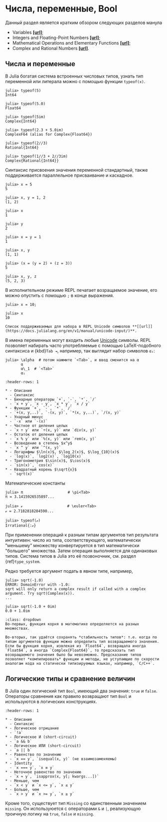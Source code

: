 # Числа, переменные, Bool

Данный раздел является кратким обзором следующих разделов манула

- Variables **[[url]](https://docs.julialang.org/en/v1/manual/variables/)**;
- Integers and Floating-Point Numbers **[[url]](https://docs.julialang.org/en/v1/manual/integers-and-floating-point-numbers/)**;
- Mathematical Operations and Elementary Functions **[[url]](https://docs.julialang.org/en/v1/manual/mathematical-operations/)**;
- Complex and Rational Numbers **[[url]](https://docs.julialang.org/en/v1/manual/complex-and-rational-numbers/)**.

## Числа и переменные

В Julia богатая система встроенных числовых типов, узнать тип переменной или литерала можно с помощью функции `typeof(x)`.

```julia-repl
julia> typeof(5)
Int64

julia> typeof(5.0)
Float64

julia> typeof(5im)
Complex{Int64}

julia> typeof(2.3 + 5.0im)
ComplexF64 (alias for Complex{Float64})

julia> typeof(2//3)
Rational{Int64}

julia> typeof(1//3 + 2//3im)
Complex{Rational{Int64}}

```

Синтаксис присвоения значения переменной стандартный, также поддерживается параллельное присваивание и каскадное.

```julia-repl
julia> x = 5
5

julia> x, y = 1, 2
(1, 2)

julia> x
1

julia> y
2

julia> x = y = 1
1

julia> x, y
(1, 1)

julia> (x = (y = 2) + (z = 3))
5

julia> x, y, z
(5, 2, 3)
```

В исполнительном режиме REPL печатает возращаемое значение, его можно опустить с помощью `;` в конце выражения.

```julia-repl
julia> x = 10;

julia> x
10
```

```{margin}
Список поддерживаемых для набора в REPL Unicode символов **[[url]](https://docs.julialang.org/en/v1/manual/unicode-input/)**.
```
В имена переменных могут входить любые [Unicode](https://ru.wikipedia.org/wiki/%D0%AE%D0%BD%D0%B8%D0%BA%D0%BE%D0%B4) символы.
REPL позволяет набирать часто употребляемые с помощью LaTeX-подобного синтаксиса и {kbd}`Tab ⇥`, например, так выглядит набор символов `α₁`:

```julia-repl
julia> \alpha  # потом нажмите `<Tab>`, и ввод сменится на α
       α
       α\_1  # `<Tab>`
       α₁
```

```{list-table} Некоторые операторы и функции.
:header-rows: 1

* - Описание
  - Синтаксис
* - Бинарные операторы `+`, `-`, `*`, `/`
  - `x + y`, `x - y`, `x * y`, `x / y`
* - Функции `+`, `-`, `*`, `/`
  - `+(x, y,..)`, `-(x, y)`, `*(x, y,..)`, `/(x, y)`
* - Унарный минус
  - `-x` или `-(x)`
* - Частное от деления целых
  - `x ÷ y` или `÷(x, y)` или `div(x, y)`
* - Остаток от деления целых
  - `x % y` или `%(x, y)` или `rem(x, y)`
* - Возведение в степень $x^y$
  - `x ^ y` или `^(x, y)`
* - Логарифмы $\ln(x)$, $\log_2(x)$, $\log_{10}(x)$
  - `log(x)`, `log2(x)`, `log10(x)`
* - Тригонометрия $\sin(x)$, $\cos(x)$
  - `sin(x)`, `cos(x)`
* - Квадратный корень $\sqrt{x}$
  - `sqrt(x)`
```

Математические константы

```julia-repl
julia> π                    # \pi<Tab>
π = 3.1415926535897...

julia> ℯ                    # \euler<Tab>
ℯ = 2.7182818284590...

julia> typeof(ℯ)
Irrational{:ℯ}
```

При применении операций к разным типам аргументов тип результата интуитивен: число из типа, соответствующего, математически "меньшему" множеству конвертируется в тип математически "большего" множества. Затем операция выполняется для одинаковых типов. Система типов в Julia это её позвоночник, см. раздел {ref}`type_system`.

Редко требуется аргумент подать в явном типе, например,

```julia-repl
julia> sqrt(-1.0)
ERROR: DomainError with -1.0:
sqrt will only return a complex result if called with a complex argument. Try sqrt(Complex(x)).
...

julia> sqrt(-1.0 + 0im)
0.0 + 1.0im
```

```{admonition} Почему?
:class: dropdown
Во-первых, функция корня в математике определяется на разных множествах.

Во-вторых, так удаётся сохранять *стабильность типов*: т.е. когда по типам аргументов функции можно определить тип возвращаемого значения. Если бы функция корня, извлекая из `Float64`, возвращала иногда `Float64`, а иногда `Complex{Float64}`, то предсказать тип возвращаемого значения было бы невозможно. Предсказание типов позволяет *компилировать* функции и методы, не уступающие по скорости аналогам кода на статически типизируемых языках, например, `C/C++`.
```

## Логические типы и сравнение величин

В Julia один логический тип `Bool`, имеющий два значения: `true` и `false`.
Операторы сравнения как правило возвращают тип `Bool` и используются в логических конструкциях.

```{list-table} Некоторые логические операторы и операторы сравнения (функциональные форма не приведена).
:header-rows: 1

* - Описание
  - Синтаксис
* - Логическое отрицание
  - `!a`
* - Логическое И (short-circuit)
  - `a && b`
* - Логическое ИЛИ (short-circuit)
  - `a || b`
* - Равенство по значению
  - `x == y`, `isequal(x, y)` (не взаимозаменяемы)
* - Identity
  - `x === y`, `x ≡ y`
* - Неточное равенство по значению
  - `x ≈ y`, `isapprox(x, y[; kwargs...])`
* - Меньше, чем
  - `x < y` и `x <= y`, `x ≤ y`
* - Больше, чем
  - `x > y` и `x >= y`, `x ≥ y` 
```

Кроме того, существует тип `Missing` со единственным значением `missing`. Он используюется с операторами `&` и `|`, реализующую троичную логику на `true`, `false` и `missing`.
